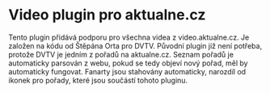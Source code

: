 # Video plugin pro aktualne.cz

Tento plugin přidává podporu pro všechna videa z video.aktualne.cz. 
Je založen na kódu od Štěpána Orta pro DVTV. Původní plugin již není potřeba, protože DVTV je jedním z pořadů na aktualne.cz.
Seznam pořadů je automaticky parsován z webu, pokud se tedy objeví nový pořad, měl by automaticky fungovat.
Fanarty jsou stahovány automaticky, narozdíl od ikonek pro pořady, které jsou součástí tohoto pluginu.
